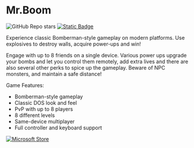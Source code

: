 # Mr.Boom

![GitHub Repo stars](https://img.shields.io/github/stars/rinrab/MrBoom)
[![Static Badge](https://img.shields.io/badge/Trailer-f40606?logo=youtube)](https://youtu.be/EbQTL92C6rs?si=JbDIlzvBzNLy5Fww)

Experience classic Bomberman-style gameplay on modern platforms. Use explosives to destroy walls, acquire power-ups and win!

Engage with up to 8 friends on a single device. Various power ups upgrade your bombs and let you control them remotely, add extra lives and there are also several other perks to spice up the gameplay. Beware of NPC monsters, and maintain a safe distance! 

Game Features:
- Bomberman-style gameplay
- Classic DOS look and feel
- PvP with up to 8 players
- 8 different levels
- Same-device multiplayer
- Full controller and keyboard support

[![Microsoft Store](https://get.microsoft.com/images/en-US%20dark.svg)](https://apps.microsoft.com/store/detail/9P4GKX2DCHTK?launch=true&mode=full)
